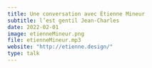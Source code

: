 ```yaml
---
title: Une conversation avec Étienne Mineur
subtitle: l’est gentil Jean-Charles
date: 2022-02-01
image: etienneMineur.png
file: etienneMineur.mp3
website: "http://etienne.design/"
type: talk
---
```

